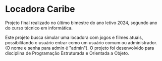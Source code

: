 # Locadora Caribe
 Projeto final realizado no último bimestre do ano letivo 2024, segundo ano do curso técnico em informática.

Este projeto busca simular uma locadora com jogos e filmes atuais, possibilitando o usuário entrar como um usuário comum ou administrador. (O nome e senha para admin é "admin"). O projeto foi desenvolvido para disciplina de Programação Estruturada e Orientada a Objeto.
